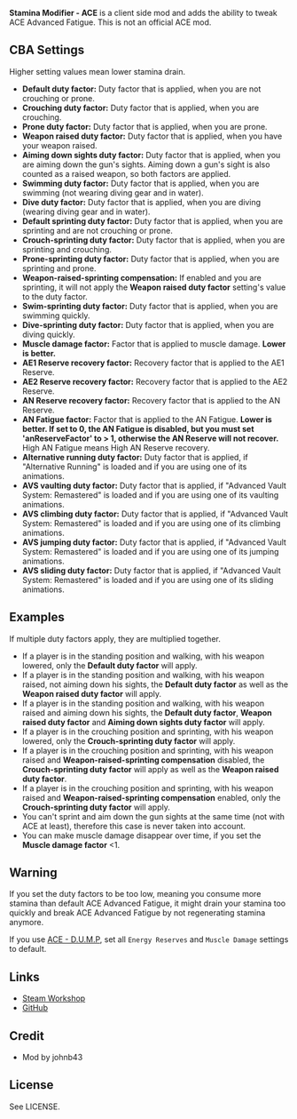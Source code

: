 **Stamina Modifier - ACE** is a client side mod and adds the ability to tweak ACE Advanced Fatigue. This is not an official ACE mod.

<h2>CBA Settings</h2>

Higher setting values mean lower stamina drain.

* **Default duty factor:** Duty factor that is applied, when you are not crouching or prone.
* **Crouching duty factor:** Duty factor that is applied, when you are crouching.
* **Prone duty factor:** Duty factor that is applied, when you are prone.
* **Weapon raised duty factor:** Duty factor that is applied, when you have your weapon raised.
* **Aiming down sights duty factor:** Duty factor that is applied, when you are aiming down the gun's sights. Aiming down a gun's sight is also counted as a raised weapon, so both factors are applied.
* **Swimming duty factor:** Duty factor that is applied, when you are swimming (not wearing diving gear and in water).
* **Dive duty factor:** Duty factor that is applied, when you are diving (wearing diving gear and in water).
* **Default sprinting duty factor:** Duty factor that is applied, when you are sprinting and are not crouching or prone.
* **Crouch-sprinting duty factor:** Duty factor that is applied, when you are sprinting and crouching.
* **Prone-sprinting duty factor:** Duty factor that is applied, when you are sprinting and prone.
* **Weapon-raised-sprinting compensation:** If enabled and you are sprinting, it will not apply the **Weapon raised duty factor** setting's value to the duty factor.
* **Swim-sprinting duty factor:** Duty factor that is applied, when you are swimming quickly.
* **Dive-sprinting duty factor:** Duty factor that is applied, when you are diving quickly.
* **Muscle damage factor:** Factor that is applied to muscle damage. **Lower is better.**
* **AE1 Reserve recovery factor:** Recovery factor that is applied to the AE1 Reserve.
* **AE2 Reserve recovery factor:** Recovery factor that is applied to the AE2 Reserve.
* **AN Reserve recovery factor:** Recovery factor that is applied to the AN Reserve.
* **AN Fatigue factor:** Factor that is applied to the AN Fatigue. **Lower is better. If set to 0, the AN Fatigue is disabled, but you must set 'anReserveFactor' to > 1, otherwise the AN Reserve will not recover.** High AN Fatigue means High AN Reserve recovery.
* **Alternative running duty factor:** Duty factor that is applied, if "Alternative Running" is loaded and if you are using one of its animations.
* **AVS vaulting duty factor:** Duty factor that is applied, if "Advanced Vault System: Remastered" is loaded and if you are using one of its vaulting animations.
* **AVS climbing duty factor:** Duty factor that is applied, if "Advanced Vault System: Remastered" is loaded and if you are using one of its climbing animations.
* **AVS jumping duty factor:** Duty factor that is applied, if "Advanced Vault System: Remastered" is loaded and if you are using one of its jumping animations.
* **AVS sliding duty factor:** Duty factor that is applied, if "Advanced Vault System: Remastered" is loaded and if you are using one of its sliding animations.

<h2>Examples</h2>

If multiple duty factors apply, they are multiplied together.

* If a player is in the standing position and walking, with his weapon lowered, only the **Default duty factor** will apply.
* If a player is in the standing position and walking, with his weapon raised, not aiming down his sights, the **Default duty factor** as well as the **Weapon raised duty factor** will apply.
* If a player is in the standing position and walking, with his weapon raised and aiming down his sights, the **Default duty factor**, **Weapon raised duty factor** and **Aiming down sights duty factor** will apply.
* If a player is in the crouching position and sprinting, with his weapon lowered, only the **Crouch-sprinting duty factor** will apply.
* If a player is in the crouching position and sprinting, with his weapon raised and **Weapon-raised-sprinting compensation** disabled, the **Crouch-sprinting duty factor** will apply as well as the **Weapon raised duty factor**.
* If a player is in the crouching position and sprinting, with his weapon raised and **Weapon-raised-sprinting compensation** enabled, only the **Crouch-sprinting duty factor** will apply.
* You can't sprint and aim down the gun sights at the same time (not with ACE at least), therefore this case is never taken into account.
* You can make muscle damage disappear over time, if you set the **Muscle damage factor** <1.

<h2>Warning</h2>
If you set the duty factors to be too low, meaning you consume more stamina than default ACE Advanced Fatigue, it might drain your stamina too quickly and break ACE Advanced Fatigue by not regenerating stamina anymore.

If you use [ACE - D.U.M.P](https://steamcommunity.com/sharedfiles/filedetails/?id=2975583316), set all `Energy Reserves` and `Muscle Damage` settings to default.

<h2>Links</h2>

* [Steam Workshop](https://steamcommunity.com/sharedfiles/filedetails/?id=2935789314)
* [GitHub](https://github.com/johnb432/Stamina-Modifier-ACE)

<h2>Credit</h2>

* Mod by johnb43

<h2>License</h2>

See LICENSE.
